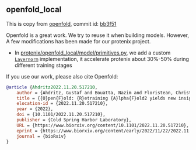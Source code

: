 ## openfold_local

This is copy from [openfold](https://github.com/aqlaboratory/openfold), commit id: [bb3f51](https://github.com/aqlaboratory/openfold/commit/bb3f51e5a2cf2d5e3b709fe8f7d7a083c870222e)

Openfold is a great work. We try to reuse it when building models. However, A few modifications has been made for our protenix project.

 * In [protenix/openfold_local/model/primitives.py](model/primitives.py), we add a custom [`Layernorm`](../model/layer_norm/) implementation, it accelerate protenix about 30%-50% during different training stages

If you use our work, please also cite Openfold:

```bibtex
@article {Ahdritz2022.11.20.517210,
	author = {Ahdritz, Gustaf and Bouatta, Nazim and Floristean, Christina and Kadyan, Sachin and Xia, Qinghui and Gerecke, William and O{\textquoteright}Donnell, Timothy J and Berenberg, Daniel and Fisk, Ian and Zanichelli, Niccolò and Zhang, Bo and Nowaczynski, Arkadiusz and Wang, Bei and Stepniewska-Dziubinska, Marta M and Zhang, Shang and Ojewole, Adegoke and Guney, Murat Efe and Biderman, Stella and Watkins, Andrew M and Ra, Stephen and Lorenzo, Pablo Ribalta and Nivon, Lucas and Weitzner, Brian and Ban, Yih-En Andrew and Sorger, Peter K and Mostaque, Emad and Zhang, Zhao and Bonneau, Richard and AlQuraishi, Mohammed},
	title = {{O}pen{F}old: {R}etraining {A}lpha{F}old2 yields new insights into its learning mechanisms and capacity for generalization},
	elocation-id = {2022.11.20.517210},
	year = {2022},
	doi = {10.1101/2022.11.20.517210},
	publisher = {Cold Spring Harbor Laboratory},
	URL = {https://www.biorxiv.org/content/10.1101/2022.11.20.517210},
	eprint = {https://www.biorxiv.org/content/early/2022/11/22/2022.11.20.517210.full.pdf},
	journal = {bioRxiv}
}
```